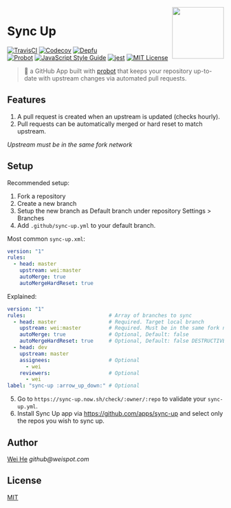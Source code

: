 <img align="right" width="120" height="120" src="https://user-images.githubusercontent.com/5880908/40619990-2deb6502-6265-11e8-88c3-f2bcbac74a42.png" />

# Sync Up

[![TravisCI](https://travis-ci.com/wei/sync-up.svg?branch=master)](https://travis-ci.com/wei/sync-up)
[![Codecov](https://codecov.io/gh/wei/sync-up/branch/master/graph/badge.svg)](https://codecov.io/gh/wei/sync-up)
[![Depfu](https://badges.depfu.com/badges/74c85550f06d7840881eab5756738628/overview.svg)](https://depfu.com/github/wei/sync-up)
<br/>
[![Probot](https://img.shields.io/badge/built%20with-probot-orange.svg)](https://probot.github.io/)
[![JavaScript Style Guide](https://img.shields.io/badge/code_style-standard-brightgreen.svg)](https://standardjs.com)
[![jest](https://facebook.github.io/jest/img/jest-badge.svg)](https://github.com/facebook/jest)
[![MIT License](https://img.shields.io/badge/license-MIT-blue.svg)](https://wei.mit-license.org)

> 🤖 a GitHub App built with [probot](https://github.com/probot/probot) that keeps your repository up-to-date with upstream changes via automated pull requests.


## Features

 1. A pull request is created when an upstream is updated (checks hourly).
 2. Pull requests can be automatically merged or hard reset to match upstream.

_Upstream must be in the same fork network_


## Setup

Recommended setup:
 1. Fork a repository
 2. Create a new branch
 3. Setup the new branch as Default branch under repository Settings > Branches
 4. Add `.github/sync-up.yml` to your default branch.

Most common `sync-up.xml`:
```yaml
version: "1"
rules:
  - head: master
    upstream: wei:master
    autoMerge: true
    autoMergeHardReset: true
```

Explained:
```yaml
version: "1"
rules:                           # Array of branches to sync
  - head: master                 # Required. Target local branch
    upstream: wei:master         # Required. Must be in the same fork network.
    autoMerge: true              # Optional, Default: false
    autoMergeHardReset: true     # Optional, Default: false DESTRUCTIVE!! Remove merge commits along with any changes to the target local branch
  - head: dev
    upstream: master
    assignees:                   # Optional
      - wei
    reviewers:                   # Optional
      - wei
label: "sync-up :arrow_up_down:" # Optional
```

 5. Go to `https://sync-up.now.sh/check/:owner/:repo` to validate your `sync-up.yml`.
 6. Install Sync Up app via https://github.com/apps/sync-up and select only the repos you wish to sync up.


## Author
[Wei He](https://github.com/wei) _github@weispot.com_


## License
[MIT](https://wei.mit-license.org)
